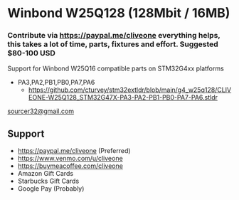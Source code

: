 # Winbond W25Q128 (128Mbit / 16MB)
### Contribute via   https://paypal.me/cliveone  everything helps, this takes a lot of time, parts, fixtures and effort. Suggested $80-100 USD

Support for Winbond W25Q16 compatible parts on STM32G4xx platforms

  *  PA3,PA2,PB1,PB0,PA7,PA6
     *  https://github.com/cturvey/stm32extldr/blob/main/g4_w25q128/CLIVEONE-W25Q128_STM32G47X-PA3-PA2-PB1-PB0-PA7-PA6.stldr

 sourcer32@gmail.com
 
##  Support
 
  *  https://paypal.me/cliveone (Preferred)
  *  https://www.venmo.com/u/cliveone
  *  https://buymeacoffee.com/cliveone
  *  Amazon Gift Cards
  *  Starbucks Gift Cards
  *  Google Pay (Probably) 
